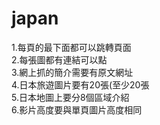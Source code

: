 # japan
1.每頁的最下面都可以跳轉頁面<br>
2.每張圖都有連結可以點<br>
3.網上抓的簡介需要有原文網址<br>
4.日本旅遊圖片要有20張(至少20張<br>
5.日本地圖上要分8個區域介紹<br>
6.影片高度要與單頁圖片高度相同<br>
